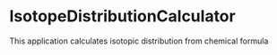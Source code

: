 # IsotopeDistributionCalculator
This application calculates isotopic distribution from chemical formula
